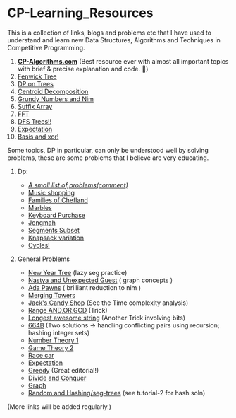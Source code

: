 # CP-Learning_Resources
This is a collection of links, blogs and problems etc that I have used to understand and learn new Data Structures, Algorithms and Techniques in Competitive Programming.

1. [**CP-Algorithms.com**](cp-algorithms.com) (Best resource ever with almost all important topics with brief & precise explanation and code. :orange_heart:)
1. [Fenwick Tree](https://www.hackerearth.com/practice/notes/binary-indexed-tree-or-fenwick-tree/)
1. [DP on Trees](https://codeforces.com/blog/entry/20935)
1. [Centroid Decomposition](https://www.quora.com/q/threadsiiithyderabad/Centroid-Decomposition-of-a-Tree) 
1. [Grundy Numbers and Nim](https://codeforces.com/blog/entry/66040)
1. [Suffix Array](https://codeforces.com/edu/course/2)
1. [FFT](https://codeforces.com/blog/entry/43499)
1. [DFS Trees!!](https://codeforces.com/blog/entry/68138) 
1. [Expectation](https://brilliant.org/wiki/linearity-of-expectation/)
1. [Basis and xor!](https://codeforces.com/blog/entry/68953)

Some topics, DP in particular, can only be understood well by solving problems, these are some problems that I believe are very educating.


1. Dp:
   * [*A small list of problems(comment)*](https://codeforces.com/blog/entry/20284#comment-250675) 
   * [Music shopping](https://www.codechef.com/COOK104A/problems/SONGSHOP)
   * [Families of Chefland](https://www.codechef.com/LTIME69A/problems/GRAPHTRE)
   * [Marbles](https://codeforces.com/problemset/problem/1215/E)
   * [Keyboard Purchase](https://codeforces.com/problemset/problem/1238/E)
   * [Jongmah](https://codeforces.com/contest/1110/problem/D)
   * [Segments Subset](https://codeforces.com/contest/1399/problem/F)
   * [Knapsack variation](https://www.hackerrank.com/contests/codenite-v1/challenges/knapsack-revision)
   * [Cycles!](https://codeforces.com/contest/11/problem/D)
   
1. General Problems
   * [New Year Tree](https://codeforces.com/contest/620/problem/E) (lazy seg practice)
   * [Nastya and Unexpected Guest](https://codeforces.com/problemset/problem/1341/E) ( graph concepts )
   * [Ada Pawns](https://www.codechef.com/COOK102A/problems/ADAPWNS) ( brilliant reduction to nim )
   * [Merging Towers](https://codeforces.com/contest/1380/problem/E)
   * [Jack's Candy Shop](https://www.facebook.com/codingcompetitions/hacker-cup/2018/round-2/problems/B) (See the Time complexity analysis)
   * [Range AND,OR,GCD](https://leetcode.com/contest/weekly-contest-198/problems/find-a-value-of-a-mysterious-function-closest-to-target/) (Trick)
   * [Longest awesome string](https://leetcode.com/contest/biweekly-contest-32/problems/find-longest-awesome-substring/) (Another Trick involving bits)
   * [664B](https://codeforces.com/contest/1394/problem/B) (Two solutions -> handling conflicting pairs using recursion; hashing integer sets)
   * [Number Theory 1](https://atcoder.jp/contests/agc044/tasks/agc044_a)
   * [Game Theory 2](https://codeforces.com/contest/1396/problem/B) 
   * [Race car](https://leetcode.com/problems/race-car/)
   * [Expectation](https://www.facebook.com/codingcompetitions/hacker-cup/2020/round-2/problems/B)
   * [Greedy](https://codeforces.com/problemset/problem/383/A) (Great editorial!)  
   * [Divide and Conquer](https://learning.algozenith.com/AlgoZenith-Demo-Course-15/Learning-Material-Module-1-4/Divide-and-Conquer-11/Application-Practice-Hard-43/Weird-Function-36)
   * [Graph](https://www.codechef.com/COOK106A/problems/BICLIQUE)
   * [Random and Hashing/seg-trees](https://codeforces.com/contest/1418/problem/G) (see tutorial-2 for hash soln)


(More links will be added regularly.)

